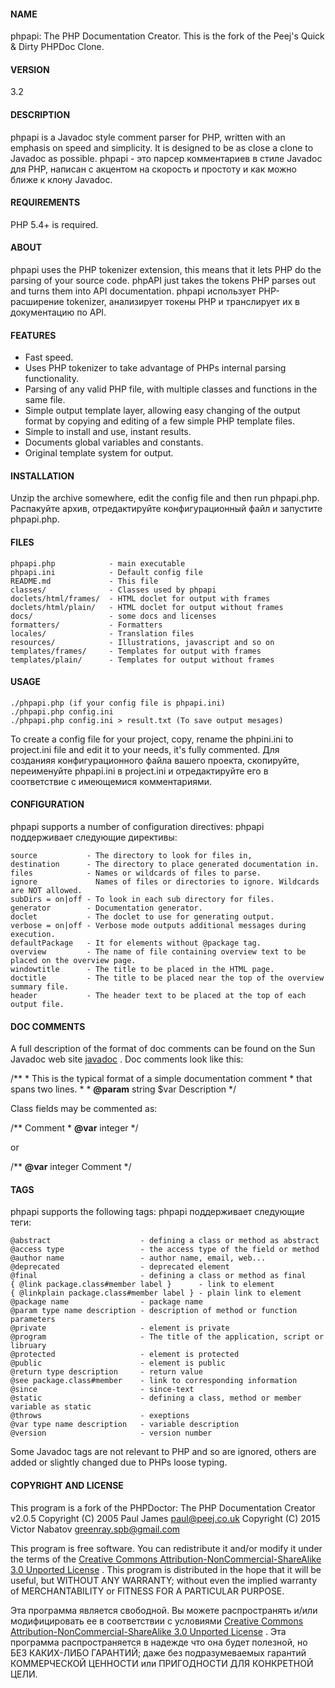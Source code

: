 #### NAME

phpapi: The PHP Documentation Creator.
This is the fork of the Peej's Quick & Dirty PHPDoc Clone.

#### VERSION

3.2

#### DESCRIPTION

phpapi is a Javadoc style comment parser for PHP, written with an emphasis on speed and simplicity.
It is designed to be as close a clone to Javadoc as possible.
phpapi - это парсер комментариев в стиле Javadoc для PHP, написан с акцентом на скорость и простоту и как можно ближе к клону Javadoc.

#### REQUIREMENTS

PHP 5.4+ is required.

#### ABOUT

phpapi uses the PHP tokenizer extension, this means that it lets PHP do the parsing of your source code.
phpAPI just takes the tokens PHP parses out and turns them into API documentation.
phpapi использует PHP-расширение tokenizer, анализирует токены PHP и транслирует их в документацию по API.

#### FEATURES

- Fast speed.
- Uses PHP tokenizer to take advantage of PHPs internal parsing functionality.
- Parsing of any valid PHP file, with multiple classes and functions in the same file.
- Simple output template layer, allowing easy changing of the output format by copying and editing of a few simple PHP template files.
- Simple to install and use, instant results.
- Documents global variables and constants.
- Original template system for output.

#### INSTALLATION

Unzip the archive somewhere, edit the config file and then run phpapi.php.
Распакуйте архив, отредактируйте конфигурационный файл и запустите phpapi.php.

#### FILES

    phpapi.php            - main executable
    phpapi.ini            - Default config file
    README.md             - This file
    classes/              - Classes used by phpapi
    doclets/html/frames/  - HTML doclet for output with frames
    doclets/html/plain/   - HTML doclet for output without frames
    docs/                 - some docs and licenses
    formatters/           - Formatters
    locales/              - Translation files
    resources/            - Illustrations, javascript and so on
    templates/frames/     - Templates for output with frames
    templates/plain/      - Templates for output without frames

#### USAGE

    ./phpapi.php (if your config file is phpapi.ini)
    ./phpapi.php config.ini
    ./phpapi.php config.ini > result.txt (To save output mesages)

To create a config file for your project, copy, rename the phpini.ini to project.ini file and edit it to your needs, it's fully commented.
Для созданияя конфигурационного файла вашего проекта, скопируйте, переименуйте phpapi.ini в project.ini и отредактируйте его в соответствие с имеющемися комментариями.

#### CONFIGURATION

phpapi supports a number of configuration directives:
phpapi поддерживает следующие директивы:

    source           - The directory to look for files in,
    destination      - The directory to place generated documentation in.
    files            - Names or wildcards of files to parse.
    ignore             Names of files or directories to ignore. Wildcards are NOT allowed.
    subDirs = on|off - To look in each sub directory for files.
    generator        - Documentation generator.
    doclet           - The doclet to use for generating output.
    verbose = on|off - Verbose mode outputs additional messages during execution.
    defaultPackage   - It for elements without @package tag.
    overview         - The name of file containing overview text to be placed on the overview page.
    windowtitle      - The title to be placed in the HTML page.
    doctitle         - The title to be placed near the top of the overview summary file.
    header           - The header text to be placed at the top of each output file.

#### DOC COMMENTS

A full description of the format of doc comments can be found on the Sun Javadoc web site [javadoc](http://java.sun.com/j2se/javadoc/) .
Doc comments look like this:

/\*\*
 \* This is the typical format of a simple documentation comment
 \* that spans two lines.
 \*
 \* __@param__ string $var Description
 \*/

Class fields may be commented as:

/\*\* Comment
 \* __@var__ integer
 \*/

or

/\*\* __@var__ integer Comment \*/

#### TAGS

phpapi supports the following tags:
phpapi поддерживает следующие теги:

    @abstract                    - defining a class or method as abstract
    @access type                 - the access type of the field or method
    @author name                 - author name, email, web...
    @deprecated                  - deprecated element
    @final                       - defining a class or method as final
    { @link package.class#member label }      - link to element
    { @linkplain package.class#member label } - plain link to element
    @package name                - package name
    @param type name description - description of method or function parameters
    @private                     - element is private
    @program                     - The title of the application, script or libruary
    @protected                   - element is protected
    @public                      - element is public
    @return type description     - return value
    @see package.class#member    - link to corresponding information
    @since                       - since-text
    @static                      - defining a class, method or member variable as static
    @throws                      - exeptions
    @var type name description   - variable description
    @version                     - version number

Some Javadoc tags are not relevant to PHP and so are ignored, others are added or slightly changed due to PHPs loose typing.

#### COPYRIGHT AND LICENSE

This program is a fork of the PHPDoctor: The PHP Documentation Creator v2.0.5
Copyright (C) 2005 Paul James <paul@peej.co.uk>
Copyright (C) 2015 Victor Nabatov <greenray.spb@gmail.com>

This program is free software.
You can redistribute it and/or modify it under the terms of the [Creative Commons Attribution-NonCommercial-ShareAlike 3.0 Unported License](http://creativecommons.org/licenses/by-nc-sa/4.0/) .
This program is distributed in the hope that it will be useful, but WITHOUT ANY WARRANTY;
without even the implied warranty of MERCHANTABILITY or FITNESS FOR A PARTICULAR PURPOSE.

Эта программа является свободной.
Вы можете распространять и/или модифицировать ее в соответствии c условиями [Creative Commons Attribution-NonCommercial-ShareAlike 3.0 Unported License](http://creativecommons.org/licenses/by-nc-sa/4.0/) .
Эта программа распространяется в надежде что она будет полезной, но БЕЗ КАКИХ-ЛИБО ГАРАНТИЙ;
даже без подразумеваемых гарантий КОММЕРЧЕСКОЙ ЦЕННОСТИ или ПРИГОДНОСТИ ДЛЯ КОНКРЕТНОЙ ЦЕЛИ.
